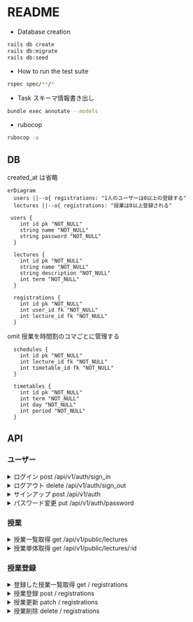# README

- Database creation

```bash
rails db create
rails db:migrate
rails db:seed
```

- How to run the test suite

```bash
rspec spec/**/*
```

- Task
  スキーマ情報書き出し

```bash
bundle exec annotate --models
```

- rubocop

```bash
rubocop -a
```

## DB

created_at は省略

```mermaid
erDiagram
  users ||--o{ registrations: "1人のユーザーは0以上の登録する"
  lectures ||--o{ registrations: "授業は0以上登録される"

 users {
    int id pk "NOT_NULL"
    string name "NOT_NULL"
    string password "NOT_NULL"
  }

  lectures {
    int id pk "NOT_NULL"
    string name "NOT_NULL"
    string description "NOT_NULL"
    int term "NOT_NULL"
  }

  registrations {
    int id pk "NOT_NULL"
    int user_id fk "NOT_NULL"
    int lecture_id fk "NOT_NULL"
  }
```

omit
授業を時間割のコマごとに管理する

```
  schedules {
    int id pk "NOT_NULL"
    int lecture_id fk "NOT_NULL"
    int timetable_id fk "NOT_NULL"
  }

  timetables {
    int id pk "NOT_NULL"
    int term "NOT_NULL"
    int day "NOT_NULL"
    int period "NOT_NULL"
  }
```

## API

### ユーザー

<details>
<summary>ログイン post /api/v1/auth/sign_in</summary>

````json
# request
## header
"content-type:application/json"
## body
{"email":"test@example.com", "password":"password"}

# response
## 200
※access-token,client,uidがheaderに入ります
{
  "data": {
    "email": "test1@example.com",
    "provider": "email",
    "uid": "test1@example.com",
    "id": 3,
    "allow_password_change": false,
    "name": null,
    "nickname": null,
    "image": null
  }
}

## 401
```json
{
  "success": false,
  "errors": [
    "ログイン用の認証情報が正しくありません。再度お試しください。"
  ]
}
````

</details>
<details>
<summary> ログアウト delete /api/v1/auth/sign_out</summary>

```json
# request
## header
"access-token: xxx"
"client: xxx"
"uid: test@example.com"
```

</details>
<details>
<summary>サインアップ post /api/v1/auth </summary>

```json
# request
## header
"content-type:application/json"
## body
{"email":"test@example.com", "password":"password", "password_confirmation": "password"}

# response
## 200
※access-token,client,uidがheaderに入ります
{
  "status": "success",
  "data": {
    "id": 3,
    "provider": "email",
    "uid": "test@example.com",
    "allow_password_change": false,
    "name": null,
    "nickname": null,
    "image": null,
    "email": "test1@example.com",
    "created_at": "2024-02-24T15:10:32.600Z",
    "updated_at": "2024-02-24T15:10:32.681Z"
  }
}

```

</details>
<details>
<summary>パスワード変更 put /api/v1/auth/password</summary>

```json
# request
## header
"content-type:application/json"
"access-token: xxx"
"client: xxx"
"uid: test@example.com"
## body
{"password":"newPassword", "password_confirmation": "newPassword"}

# response
## 200
{
  "success": true,
  "data": {
    "email": "test@example.com",
    "provider": "email",
    "uid": "test@example.com",
    "id": 2,
    "allow_password_change": false,
    "name": null,
    "nickname": null,
    "image": null,
    "created_at": "2024-02-24T14:53:24.438Z",
    "updated_at": "2024-02-24T14:59:00.700Z"
  },
  "message": "パスワードの更新に成功しました。"
}
```

</details>

### 授業

<details>
<summary>授業一覧取得 get /api/v1/public/lectures</summary>

```json
# response

[
  {
    "id": 1,
    "name": "テスト講義1",
    "term": "first_term"
  },
  {
    "id": 2,
    "name": "テスト講義2",
    "term": "second_term"
  }
]
```

</details>

<details>
<summary>授業単体取得 get /api/v1/public/lectures/:id</summary>

```json
# response

{
  "id": 1,
  "name": "テスト講義1",
  "description": "講義詳細",
  "term": "first_term"
}
```

</details>

### 授業登録

<details>
<summary>登録した授業一覧取得 get / registrations</summary>
</details>
<details>
<summary>授業登録 post / registrations</summary>
</details>
<details>
<summary>授業更新 patch / registrations</summary>
</details>
<details>
<summary>授業削除 delete / registrations</summary>
</details>

